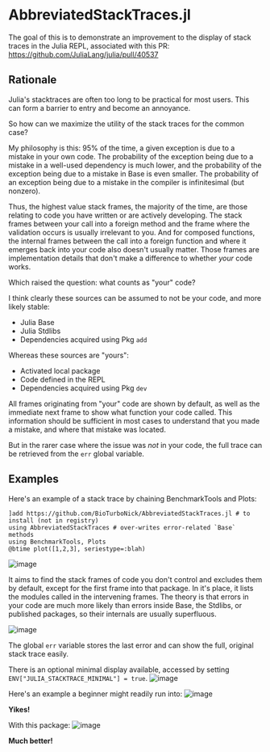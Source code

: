 # AbbreviatedStackTraces.jl

The goal of this is to demonstrate an improvement to the display of stack traces in the Julia REPL, associated with this PR: https://github.com/JuliaLang/julia/pull/40537

## Rationale

Julia's stacktraces are often too long to be practical for most users. This can form a barrier to entry and become an annoyance.

So how can we maximize the utility of the stack traces for the common case?

My philosophy is this: 95% of the time, a given exception is due to a mistake in your own code. The probability of the exception being due to a mistake in a well-used dependency is much lower, and the probability of the exception being due to a mistake in Base is even smaller. The probability of an exception being due to a mistake in the compiler is infinitesimal (but nonzero).

Thus, the highest value stack frames, the majority of the time, are those relating to code you have written or are actively developing. The stack frames between your call into a foreign method and the frame where the validation occurs is usually irrelevant to you. And for composed functions, the internal frames between the call into a foreign function and where it emerges back into your code also doesn't usually matter. Those frames are implementation details that don't make a difference to whether *your* code works.

Which raised the question: what counts as "your" code?

I think clearly these sources can be assumed to not be your code, and more likely stable:
 - Julia Base
 - Julia Stdlibs
 - Dependencies acquired using Pkg `add`

Whereas these sources are "yours":
 - Activated local package
 - Code defined in the REPL
 - Dependencies acquired using Pkg `dev`

All frames originating from "your" code are shown by default, as well as the immediate next frame to show what function your code called. This information should be sufficient in most cases to understand that you made a mistake, and where that mistake was located.

But in the rarer case where the issue was *not* in your code, the full trace can be retrieved from the `err` global variable.

## Examples

Here's an example of a stack trace by chaining BenchmarkTools and Plots:

```
]add https://github.com/BioTurboNick/AbbreviatedStackTraces.jl # to install (not in registry)
using AbbreviatedStackTraces # over-writes error-related `Base` methods
using BenchmarkTools, Plots
@btime plot([1,2,3], seriestype=:blah)
```
![image](https://user-images.githubusercontent.com/1438610/115907559-0c36b300-a437-11eb-87c3-ba314ab6db72.png)

It aims to find the stack frames of code you don't control and excludes them by default, except for the first frame into that package. In it's place, it lists the modules called in the intervening frames. The theory is that errors in your code are much more likely than errors inside Base, the Stdlibs, or published packages, so their internals are usually superfluous.

![image](https://user-images.githubusercontent.com/1438610/116329328-1dfeba00-a799-11eb-8b86-f5c28e5b78e0.png)

The global `err` variable stores the last error and can show the full, original stack trace easily.

There is an optional minimal display available, accessed by setting `ENV["JULIA_STACKTRACE_MINIMAL"] = true`.
![image](https://user-images.githubusercontent.com/1438610/116329297-0b848080-a799-11eb-9d71-32650092b3a5.png)




Here's an example a beginner might readily run into:
![image](https://user-images.githubusercontent.com/1438610/121451945-8a5e0300-c96c-11eb-9070-d431b1cadc56.png)

**Yikes!**

With this package:
![image](https://user-images.githubusercontent.com/1438610/121452028-b4172a00-c96c-11eb-961b-300cbcbf5ad9.png)

**Much better!**
